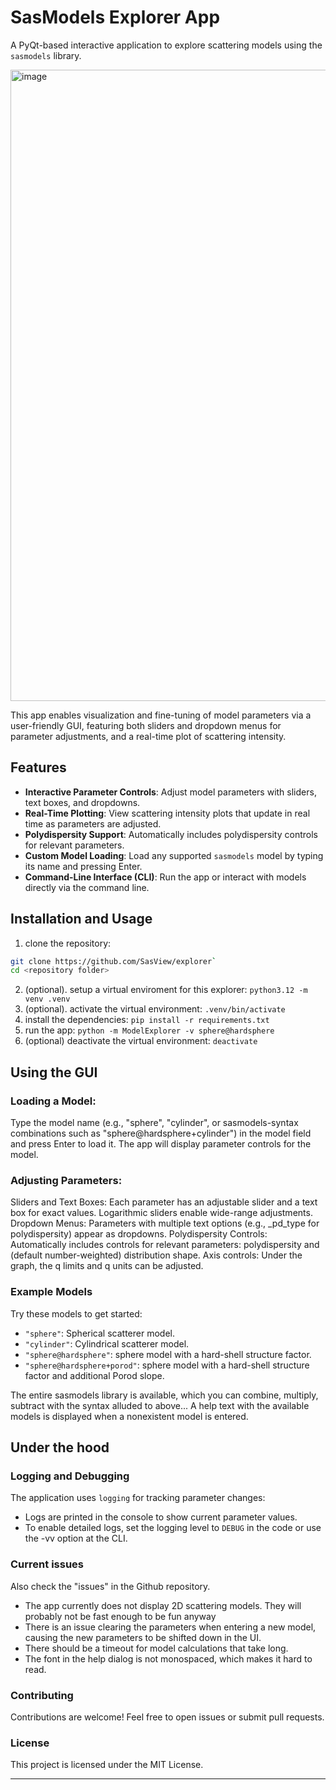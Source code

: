 # SasModels Explorer App

A PyQt-based interactive application to explore scattering models using the `sasmodels` library.

<img width="1010" alt="image" src="https://github.com/user-attachments/assets/cf9931d7-570b-4e46-9521-9c13bd190493">

This app enables visualization and fine-tuning of model parameters via a user-friendly GUI, featuring both sliders and dropdown menus for parameter adjustments, and a real-time plot of scattering intensity.

## Features

- **Interactive Parameter Controls**: Adjust model parameters with sliders, text boxes, and dropdowns.
- **Real-Time Plotting**: View scattering intensity plots that update in real time as parameters are adjusted.
- **Polydispersity Support**: Automatically includes polydispersity controls for relevant parameters.
- **Custom Model Loading**: Load any supported `sasmodels` model by typing its name and pressing Enter.
- **Command-Line Interface (CLI)**: Run the app or interact with models directly via the command line.

## Installation and Usage

1. clone the repository: 
```bash
git clone https://github.com/SasView/explorer`
cd <repository folder>
```
2. (optional). setup a virtual enviroment for this explorer: `python3.12 -m venv .venv`
3. (optional). activate the virtual environment: `.venv/bin/activate`
4. install the dependencies: `pip install -r requirements.txt`
5. run the app: `python -m ModelExplorer -v sphere@hardsphere`
6. (optional) deactivate the virtual environment: `deactivate`

## Using the GUI
### Loading a Model:

Type the model name (e.g., "sphere", "cylinder", or sasmodels-syntax combinations such as 
"sphere@hardsphere+cylinder") in the model field and press Enter to load it.
The app will display parameter controls for the model.

### Adjusting Parameters:

Sliders and Text Boxes: Each parameter has an adjustable slider and a text box for exact values. Logarithmic sliders enable wide-range adjustments.
Dropdown Menus: Parameters with multiple text options (e.g., _pd_type for polydispersity) appear as dropdowns.
Polydispersity Controls: Automatically includes controls for relevant parameters: polydispersity and (default number-weighted) distribution shape.
Axis controls: Under the graph, the q limits and q units can be adjusted. 

### Example Models
Try these models to get started:
- `"sphere"`: Spherical scatterer model.
- `"cylinder"`: Cylindrical scatterer model.
- `"sphere@hardsphere"`: sphere model with a hard-shell structure factor.
- `"sphere@hardsphere+porod"`: sphere model with a hard-shell structure factor and additional Porod slope.

The entire sasmodels library is available, which you can combine, multiply, subtract with the syntax alluded to above... A help text with the available models is displayed when a nonexistent model is entered.

## Under the hood
### Logging and Debugging
The application uses `logging` for tracking parameter changes:
- Logs are printed in the console to show current parameter values.
- To enable detailed logs, set the logging level to `DEBUG` in the code or use the -vv option at the CLI.

### Current issues
Also check the "issues" in the Github repository.
- The app currently does not display 2D scattering models. They will probably not be fast enough to be fun anyway
- There is an issue clearing the parameters when entering a new model, causing the new parameters to be shifted down in the UI.
- There should be a timeout for model calculations that take long.
- The font in the help dialog is not monospaced, which makes it hard to read.

### Contributing
Contributions are welcome! Feel free to open issues or submit pull requests.

### License
This project is licensed under the MIT License.

---
